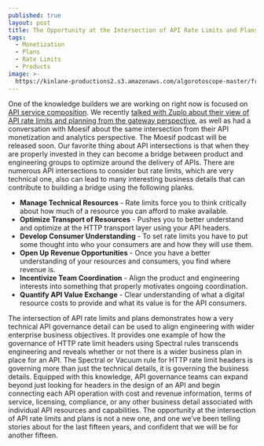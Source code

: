 ```yaml
---
published: true
layout: post
title: The Opportunity at the Intersection of API Rate Limits and Plans
tags:
  - Monetization
  - Plans
  - Rate Limits
  - Products
image: >-
  https://kinlane-productions2.s3.amazonaws.com/algorotoscope-master/francis-williams-nyc-intersection.jpg
---
```

One of the knowledge builders we are working on right now is focused on [API service composition](https://apievangelist.com/2025/01/27/what-is-api-service-composition/). We recently [talked with Zuplo about their view of API rate limits and planning from the gateway perspective](https://apievangelist.com/2025/01/30/api-evangelist-conversation-with-adrian-machado-staff-software-engineer-at-zuplo/), as well as had a conversation with Moesif about the same intersection from their API monetization and analytics perspective. The Moesif podcast will be released soon. Our favorite thing about API intersections is that when they are properly invested in they can become a bridge between product and engineering groups to optimize around the delivery of APIs. There are numerous API intersections to consider but rate limits, which are very technical one, also can lead to many interesting business details that can contribute to building a bridge using the following planks.

- **Manage Technical Resources** - Rate limits force you to think critically about how much of a resource you can afford to make available.
- **Optimize Transport of Resources** - Pushes you to better understand and optimize at the HTTP transport layer using your API headers.
- **Develop Consumer Understanding** - To set rate limits you have to put some thought into who your consumers are and how they will use them.
- **Open Up Revenue Opportunities** - Once you have a better understanding of your resources and consumers, you find where revenue is.
- **Incentivize Team Coordination** - Align the product and engineering interests into something that properly motivates ongoing coordination.
- **Quantify API Value Exchange**  - Clear understanding of what a digital resource costs to provide and what its value is for the API consumers.

The intersection of API rate limits and plans demonstrates how a very technical API governance detail can be used to align engineering with wider enterprise business objectives. It provides one example of how the governance of HTTP rate limit headers using Spectral rules transcends engineering and reveals whether or not there is a wider business plan in place for an API. The Spectral or Vacuum rule for HTTP rate limit headers is governing more than just the technical details, it is governing the business details. Equipped with this knowledge,  API governance teams can expand beyond just looking for headers in the design of an API and begin connecting each API operation with cost and revenue information, terms of service, licensing, compliance, or any other business detail associated with individual API resources and capabilities. The opportunity at the intersection of API rate limits and plans is not a new one, and one we’ve been telling stories about for the last fifteen years, and confident that we will be for another fifteen.